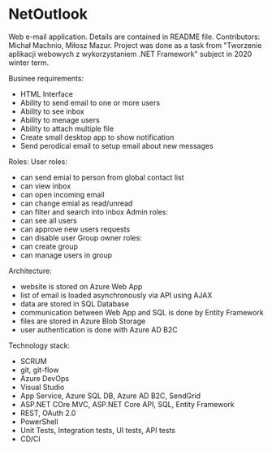 # NetOutlook
Web e-mail application. Details are contained in README file. Contributors: Michał Machnio, Miłosz Mazur.
Project was done as a task from "Tworzenie aplikacji webowych z wykorzystaniem .NET Framework" subject in 2020 winter term.

Businee requirements:
- HTML Interface
- Ability to send email to one or more users
- Ability to see inbox 
- Ability to menage users
- Ability to attach multiple file
- Create small desktop app to show notification
- Send perodical email to setup email about new messages

Roles:
User roles:
  - can send emial to person from global contact list
  - can view inbox
  - can open incoming email
  - can change emial as read/unread
  - can filter and search into inbox
Admin roles:
  - can see all users
  - can approve new users requests
  - can disable user
Group owner roles:
  - can create group
  - can manage users in group
 
Architecture:
- website is stored on Azure Web App
- list of email is loaded asynchronously via API using AJAX
- data are stored in SQL Database
- communication between Web App and SQL is done by Entity Framework
- files are stored in Azure Blob Storage
- user authentication is done with Azure AD B2C

Technology stack:
- SCRUM
- git, git-flow
- Azure DevOps
- Visual Studio
- App Service, Azure SQL DB, Azure AD B2C, SendGrid
- ASP.NET COre MVC, ASP.NET Core API, SQL, Entity Framework
- REST, OAuth 2.0
- PowerShell
- Unit Tests, Integration tests, UI tests, API tests
- CD/CI  

